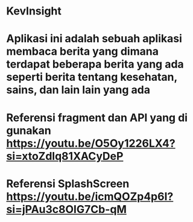 # KevInsight

# Aplikasi ini adalah sebuah aplikasi membaca berita yang dimana terdapat beberapa berita yang ada seperti berita tentang kesehatan, sains, dan lain lain yang ada

# Referensi fragment dan API yang di gunakan https://youtu.be/O5Oy1226LX4?si=xtoZdlq81XACyDeP 

# Referensi SplashScreen https://youtu.be/icmQOZp4p6I?si=jPAu3c8OIG7Cb-qM 